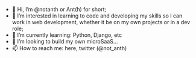 - 👋 Hi, I’m @notanth or Ant(h) for short;
- 👀 I’m interested in learning to code and developing my skills so I can work in web development, whether it be on my own projects or in a dev role; 
- 🌱 I’m currently learning: Python, Django, etc 
- 💞️ I’m looking to build my own microSaaS...
- 📫 How to reach me: here, twitter (@not_anth)

<!---
notanth/notanth is a ✨ special ✨ repository because its `README.md` (this file) appears on your GitHub profile.
You can click the Preview link to take a look at your changes.
--->
